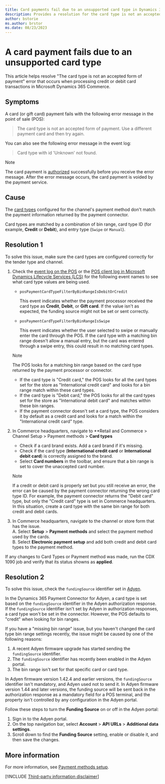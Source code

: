 ```yaml
---
title: Card payments fail due to an unsupported card type in Dynamics 365 Commerce
description: Provides a resolution for the card type is not an accepted form of payment error that occurs when processing credit or debit card transactions in Microsoft Dynamics 365 Commerce.
author: bstorie
ms.author: brstor
ms.date: 08/23/2023 
---
```

# A card payment fails due to an unsupported card type

This article helps resolve "The card type is not an accepted form of payment" error that occurs when processing credit or debit card transactions in Microsoft Dynamics 365 Commerce.

## Symptoms

A card (or gift card) payment fails with the following error message in the point of sale (POS):

> The card type is not an accepted form of payment. Use a different payment card and then try again.

You can also see the following error message in the event log:

> Card type with id 'Unknown' not found.

> [!NOTE]
> The card payment is [authorized](/dynamics365/commerce/dev-itpro/manage-payment-authorizations) successfully before you receive the error message. After the error message occurs, the card payment is voided by the payment service.

## Cause

The [card types](/dynamics365/commerce/payment-methods#card-types) configured for the channel's payment method don't match the payment information returned by the payment connector.

Card types are matched by a combination of bin range, card type ID (for example, **Credit** or **Debit**), and entry type (`Swipe` or `Manual`).

## Resolution 1

To solve this issue, make sure the card types are configured correctly for the tender type and channel.

1. Check the [event log on the POS](/dynamics365/commerce/dev-itpro/retail-component-events-diagnostics-troubleshooting) or the [POS client log in Microsoft Dynamics Lifecycle Services (LCS)](/dynamics365/commerce/dev-itpro/retail-component-events-diagnostics-troubleshooting#access-lcs-log-search) for the following event names to see what card type values are being used.

   - `posPaymentCardTypeFilterByBinRangeIsDebitOrCredit`

      This event indicates whether the payment processor received the card type as **Credit**, **Debit**, or **Gift card**. If the value isn't as expected, the funding source might not be set or sent correctly.

   - `posPaymentCardTypeFilterByBinRangeIsSwipe`

      This event indicates whether the user selected to swipe or manually enter the card through the POS. If the card type with a matching bin range doesn't allow a manual entry, but the card was entered through a swipe entry, this could result in no matching card types.

   > [!NOTE]
   > The POS looks for a matching bin range based on the card type returned by the payment processor or connector.
   - If the card type is "Credit card," the POS looks for all the card types set for the store as "International credit card" and looks for a bin range match within these card types.
   - If the card type is "Debit card," the POS looks for all the card types set for the store as "International debit card" and matches within these bin ranges. 
   - If the payment connector doesn't set a card type, the POS considers it by default as a credit card and looks for a match within the "International credit card" type.

2. In Commerce headquarters, navigate to **Retail and Commerce > Channel Setup > Payment methods > **Card types** 

     - Check if a card brand exists. Add a card brand if it's missing.
     - Check if the card type (**International credit card** or **International debit card**) is correctly assigned to the brand.
     - Select **Card numbers** in the toolbar, and ensure that a bin range is set to cover the unaccepted card number.

   > [!NOTE]
   > If a credit or debit card is properly set but you still receive an error, the error can be caused by the payment connector returning the wrong card type ID. For example, the payment connector returns the "Debit card" type, but only the "Credit card" type is set in Commerce headquarters. In this situation, create a card type with the same bin range for both credit and debit cards.

3. In Commerce headquarters, navigate to the channel or store form that has the issue.  
     A. Select **Setup** > **Payment methods** and select the payment method used by the cards.  
     B. Select **Electronic payment setup** and add both credit and debit card types to the payment method.  

If any changes to Card Types or Payment method was made, run the CDX 1090 job and verify that its status showns as **applied**.

## Resolution 2

To solve this issue, check the `fundingSource` identifier set in [Adyen](https://www.adyen.com/).

In the Dynamics 365 Payment Connector for Adyen, a card type is set based on the `fundingSource` identifier in the Adyen authorization response. If the `fundingSource` identifier isn't set by Adyen in authorization responses, a card type won't be set in the connector. However, the POS defaults to "credit" when looking for bin ranges.

If you have a "missing bin range" issue, but you haven't changed the card type bin range settings recently, the issue might be caused by one of the following reasons:

1. A recent Adyen firmware upgrade has started sending the `fundingSource` identifier.
2. The `fundingSource` identifier has recently been enabled in the Adyen portal.
3. The bin range isn't set for that specific card or card type.

In Adyen firmware version 1.42.4 and earlier versions, the `fundingSource` identifier isn't mandatory, and Adyen used not to send it. In Adyen firmware version 1.44 and later versions, the funding source will be sent back in the authorization response as a mandatory field for a POS terminal, and the property isn't controlled by any configuration in the Adyen portal.

Follow these steps to turn the **Funding Source** on or off in the Adyen portal:

1. Sign in to the Adyen portal.
2. On the top navigation bar, select **Account** > **API URLs** > **Additional data settings**.
3. Scroll down to find the **Funding Source** setting, enable or disable it, and then save the changes.

## More information

For more information, see [Payment methods setup](/dynamics365/commerce/payment-methods).

[!INCLUDE [Third-party information disclaimer](../../../includes/third-party-disclaimer.md)]
